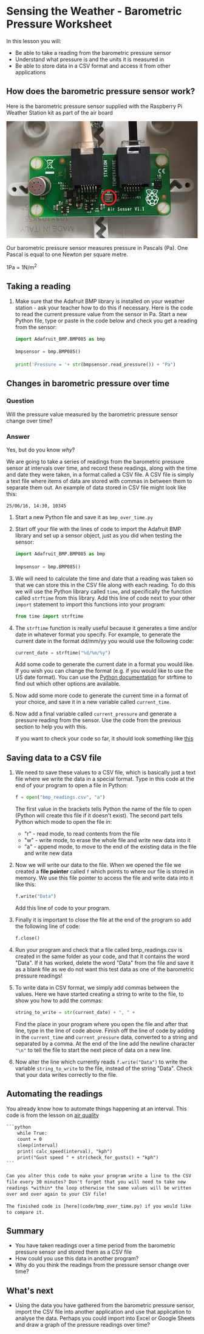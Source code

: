 # Sensing the Weather - Barometric Pressure Worksheet

In this lesson you will:

- Be able to take a reading from the barometric pressure sensor
- Understand what pressure is and the units it is measured in
- Be able to store data in a CSV format and access it from other applications

## How does the barometric pressure sensor work?

Here is the barometric pressure sensor supplied with the Raspberry Pi Weather Station kit as part of the air board

![Barometric pressure sensor](images/pressure_sensor.png)

Our barometric pressure sensor measures pressure in Pascals (Pa). One Pascal is equal to one Newton per square metre.

1Pa = 1N/m<sup>2</sup>


## Taking a reading

1. Make sure that the Adafruit BMP library is installed on your weather station - ask your teacher how to do this if necessary. Here is the code to read the current pressure value from the sensor in Pa. Start a new Python file, type or paste in the code below and check you get a reading from the sensor:

	```python
	import Adafruit_BMP.BMP085 as bmp

	bmpsensor = bmp.BMP085()

	print('Pressure = '+ str(bmpsensor.read_pressure()) + "Pa")
	```

## Changes in barometric pressure over time

### Question
Will the pressure value measured by the barometric pressure sensor change over time?

### Answer

Yes, but do you know *why*?

We are going to take a series of readings from the barometric pressure sensor at intervals over time, and record these readings, along with the time and date they were taken, in a format called a CSV file. A CSV file is simply a text file where items of data are stored with commas in between them to separate them out. An example of data stored in CSV file might look like this:

```
25/06/16, 14:30, 10345
```

1. Start a new Python file and save it as `bmp_over_time.py`

1. Start off your file with the lines of code to import the Adafruit BMP library and set up a sensor object, just as you did when testing the sensor:

	```python
	import Adafruit_BMP.BMP085 as bmp

	bmpsensor = bmp.BMP085()
	```

1. We will need to calculate the time and date that a reading was taken so that we can store this in the CSV file along with each reading. To do this we will use the Python library called `time`, and specifically the function called `strftime` from this library. Add this line of code next to your other `import` statement to import this functions into your program:

	```python
	from time import strftime
	```

1. The `strftime` function is really useful because it generates a time and/or date in whatever format you specify. For example, to generate the current date in the format dd/mm/yy you would use the following code:

	```python
	current_date = strftime("%d/%m/%y")
	```

	Add some code to generate the current date in a format you would like. If you wish you can change the format (e.g. if you would like to use the US date format). You can use the [Python documentation](https://docs.python.org/2/library/time.html#time.strftime) for strftime to find out which other options are available.

1. Now add some more code to generate the current time in a format of your choice, and save it in a new variable called `current_time`.

1. Now add a final variable called `current_pressure` and generate a pressure reading from the sensor. Use the code from the previous section to help you with this.

	If you want to check your code so far, it should look something like [this](code/bmp_over_time_part_way.py)


## Saving data to a CSV file

1. We need to save these values to a CSV file, which is basically just a text file where we write the data in a special format. Type in this code at the end of your program to open a file in Python:

	```python
	f = open("bmp_readings.csv", "a")
	```

	The first value in the brackets tells Python the name of the file to open (Python will create this file if it doesn't exist). The second part tells Python which mode to open the file in:

	* "r" - read mode, to read contents from the file
	* "w" - write mode, to erase the whole file and write new data into it
	* "a" - append mode, to move to the end of the existing data in the file and write new data

1. Now we will write our data to the file. When we opened the file we created a **file pointer** called `f` which points to where our file is stored in memory. We use this file pointer to access the file and write data into it like this:

	```python
	f.write("Data")
	```

	Add this line of code to your program.

1. Finally it is important to close the file at the end of the program so add the following line of code:

	```python
	f.close()
	```

1. Run your program and check that a file called bmp_readings.csv is created in the same folder as your code, and that it contains the word "Data". If it has worked, delete the word "Data" from the file and save it as a blank file as we do not want this test data as one of the barometric pressure readings!

1. To write data in CSV format, we simply add commas between the values. Here we have started creating a string to write to the file, to show you how to add the commas:

	```python
	string_to_write = str(current_date) + ", " +
	```

	Find the place in your program where you open the file and after that line, type in the line of code above. Finish off the line of code by adding in the `current_time` and `current_pressure` data, converted to a string and separated by a comma. At the end of the line add the newline character `"\n"` to tell the file to start the next piece of data on a new line.

1. Now alter the line which currently reads `f.write("Data")` to write the variable `string_to_write` to the file, instead of the string "Data". Check that your data writes correctly to the file.

## Automating the readings

You already know how to automate things happening at an interval. This code is from the lesson on [air quality](air_quality_sensor/worksheet.md)

	```python
		while True:
	    count = 0
	    sleep(interval)
	    print( calc_speed(interval), "kph")
	    print("Gust speed " + str(check_for_gusts() + "kph")
	```

	Can you alter this code to make your program write a line to the CSV file every 30 minutes? Don't forget that you will need to take new readings *within* the loop otherwise the same values will be written over and over again to your CSV file!

	The finished code is [here](code/bmp_over_time.py) if you would like to compare it.

## Summary

- You have taken readings over a time period from the barometric pressure sensor and stored them as a CSV file
- How could you use this data in another program?
- Why do you think the readings from the pressure sensor change over time?

## What's next

- Using the data you have gathered from the barometric pressure sensor, import the CSV file into another application and use that application to analyse the data. Perhaps you could import into Excel or Google Sheets and draw a graph of the pressure readings over time?
